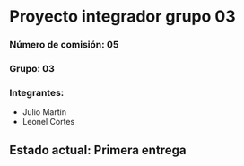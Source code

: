# Proyecto integrador grupo 03
### Número de comisión: 05
### Grupo: 03
### Integrantes:
- Julio Martin
- Leonel Cortes
## Estado actual: Primera entrega
